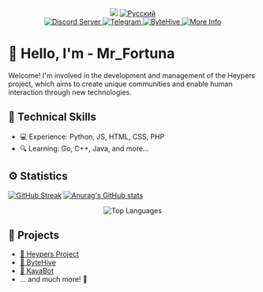 <!-- README.md -->
<!-- lang: en-->
<div align="center">
  <a>
    <img src="https://komarev.com/ghpvc/?username=mrf0rtuna4&style=flat-square&color=green&label=PROFILE+VIEWS" />
  </a>
  <a href="locales/ru.md">
    <img src="https://img.shields.io/badge/Язык-Русский-blue" alt="Русский" />
  </a>
</div>
 
<div align="center">
  <a href="http://heypers-lab.ml/">
    <img src="https://img.shields.io/discord/823510265504989194.svg?style=for-the-badge&logo=discord&logoColor=white&color=7289DA" alt="Discord Server" />
  </a>
  <a href="https://t.me/heypers_project">
    <img src="https://img.shields.io/badge/Join%20us%20on-Telegram-blue?style=for-the-badge&logo=telegram" alt="Telegram" />
  </a>
  <a href="https://github.com/ByteHive-Dev">
    <img src="https://img.shields.io/badge/For%20Developers-ByteHive-blue?style=for-the-badge&logo=github" alt="ByteHive" />
  </a>
  <a href="https://mrf0rtuna4.github.io/">
    <img src="https://img.shields.io/badge/More%20Info-Visit%20Here-blueviolet?style=for-the-badge" alt="More Info" />
  </a> 
</div>


# 👋 Hello, I'm - Mr_Fortuna

Welcome! I'm involved in the development and management of the Heypers project, which aims to create unique communities and enable human interaction through new technologies.

## 🧠 Technical Skills

- 💻 Experience: Python, JS, HTML, CSS, PHP
- 🔍 Learning: Go, C++, Java, and more...

## ⚙️ Statistics

[![GitHub Streak](https://streak-stats.demolab.com/?user=mrf0rtuna4&theme=dark&mode=weekly&currStreakNum=2FD3EB&fire=pink&sideLabels=F00&date_format=[Y.]n.j)](https://git.io/streak-stats)
[![Anurag's GitHub stats](https://github-readme-stats.vercel.app/api?username=mrf0rtuna4&show_icons=true&theme=dark)](https://github.com/anuraghazra/github-readme-stats)
<div align="center">
  <img src="https://github-readme-stats.vercel.app/api/top-langs/?username=mrf0rtuna4&layout=compact&theme=dark" alt="Top Languages" />
</div>

## 🚀 Projects

- [🌟 Heypers Project](https://discord.gg/N8MYbANVJ6) 
- [🐝 ByteHive](https://github.com/ByteHive-Dev) 
- [🤖 KayaBot](https://github.com/mrf0rtuna4/KayaBot) 
- ... and much more! 🚀
